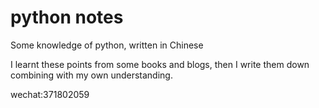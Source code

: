 # python notes
Some knowledge of python, written in Chinese

I learnt these points from some books and blogs, then I write them down combining with my own understanding.

wechat:371802059
